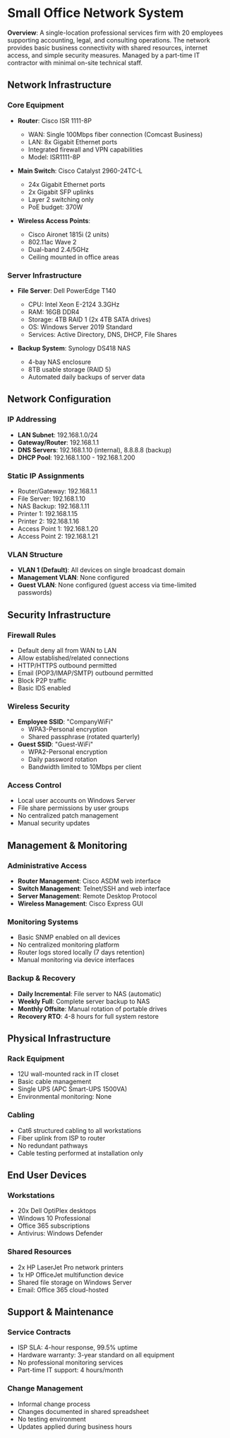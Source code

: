 # Small Office Network System

**Overview**: A single-location professional services firm with 20 employees supporting accounting, legal, and consulting operations. The network provides basic business connectivity with shared resources, internet access, and simple security measures. Managed by a part-time IT contractor with minimal on-site technical staff.

## Network Infrastructure

### Core Equipment
- **Router**: Cisco ISR 1111-8P
  - WAN: Single 100Mbps fiber connection (Comcast Business)
  - LAN: 8x Gigabit Ethernet ports
  - Integrated firewall and VPN capabilities
  - Model: ISR1111-8P

- **Main Switch**: Cisco Catalyst 2960-24TC-L
  - 24x Gigabit Ethernet ports
  - 2x Gigabit SFP uplinks
  - Layer 2 switching only
  - PoE budget: 370W

- **Wireless Access Points**: 
  - Cisco Aironet 1815i (2 units)
  - 802.11ac Wave 2
  - Dual-band 2.4/5GHz
  - Ceiling mounted in office areas

### Server Infrastructure
- **File Server**: Dell PowerEdge T140
  - CPU: Intel Xeon E-2124 3.3GHz
  - RAM: 16GB DDR4
  - Storage: 4TB RAID 1 (2x 4TB SATA drives)
  - OS: Windows Server 2019 Standard
  - Services: Active Directory, DNS, DHCP, File Shares

- **Backup System**: Synology DS418 NAS
  - 4-bay NAS enclosure
  - 8TB usable storage (RAID 5)
  - Automated daily backups of server data

## Network Configuration

### IP Addressing
- **LAN Subnet**: 192.168.1.0/24
- **Gateway/Router**: 192.168.1.1
- **DNS Servers**: 192.168.1.10 (internal), 8.8.8.8 (backup)
- **DHCP Pool**: 192.168.1.100 - 192.168.1.200

### Static IP Assignments
- Router/Gateway: 192.168.1.1
- File Server: 192.168.1.10
- NAS Backup: 192.168.1.11
- Printer 1: 192.168.1.15
- Printer 2: 192.168.1.16
- Access Point 1: 192.168.1.20
- Access Point 2: 192.168.1.21

### VLAN Structure
- **VLAN 1 (Default)**: All devices on single broadcast domain
- **Management VLAN**: None configured
- **Guest VLAN**: None configured (guest access via time-limited passwords)

## Security Infrastructure

### Firewall Rules
- Default deny all from WAN to LAN
- Allow established/related connections
- HTTP/HTTPS outbound permitted
- Email (POP3/IMAP/SMTP) outbound permitted
- Block P2P traffic
- Basic IDS enabled

### Wireless Security
- **Employee SSID**: "CompanyWiFi"
  - WPA3-Personal encryption
  - Shared passphrase (rotated quarterly)
- **Guest SSID**: "Guest-WiFi"
  - WPA2-Personal encryption
  - Daily password rotation
  - Bandwidth limited to 10Mbps per client

### Access Control
- Local user accounts on Windows Server
- File share permissions by user groups
- No centralized patch management
- Manual security updates

## Management & Monitoring

### Administrative Access
- **Router Management**: Cisco ASDM web interface
- **Switch Management**: Telnet/SSH and web interface
- **Server Management**: Remote Desktop Protocol
- **Wireless Management**: Cisco Express GUI

### Monitoring Systems
- Basic SNMP enabled on all devices
- No centralized monitoring platform
- Router logs stored locally (7 days retention)
- Manual monitoring via device interfaces

### Backup & Recovery
- **Daily Incremental**: File server to NAS (automatic)
- **Weekly Full**: Complete server backup to NAS
- **Monthly Offsite**: Manual rotation of portable drives
- **Recovery RTO**: 4-8 hours for full system restore

## Physical Infrastructure

### Rack Equipment
- 12U wall-mounted rack in IT closet
- Basic cable management
- Single UPS (APC Smart-UPS 1500VA)
- Environmental monitoring: None

### Cabling
- Cat6 structured cabling to all workstations
- Fiber uplink from ISP to router
- No redundant pathways
- Cable testing performed at installation only

## End User Devices

### Workstations
- 20x Dell OptiPlex desktops
- Windows 10 Professional
- Office 365 subscriptions
- Antivirus: Windows Defender

### Shared Resources
- 2x HP LaserJet Pro network printers
- 1x HP OfficeJet multifunction device
- Shared file storage on Windows Server
- Email: Office 365 cloud-hosted

## Support & Maintenance

### Service Contracts
- ISP SLA: 4-hour response, 99.5% uptime
- Hardware warranty: 3-year standard on all equipment
- No professional monitoring services
- Part-time IT support: 4 hours/month

### Change Management
- Informal change process
- Changes documented in shared spreadsheet
- No testing environment
- Updates applied during business hours